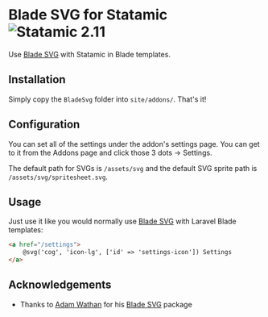 # Blade SVG for Statamic ![Statamic 2.11](https://img.shields.io/badge/statamic-2.11-blue.svg?style=flat-square)

Use [Blade SVG](https://github.com/adamwathan/blade-svg) with Statamic in Blade templates.

## Installation

Simply copy the `BladeSvg` folder into `site/addons/`. That's it!

## Configuration

You can set all of the settings under the addon's settings page. You can get to it from the Addons page and click those 3 dots -> Settings.

The default path for SVGs is `/assets/svg` and the default SVG sprite path is `/assets/svg/spritesheet.svg`.

## Usage

Just use it like you would normally use [Blade SVG](https://github.com/adamwathan/blade-svg) with Laravel Blade templates:

```html
<a href="/settings">
    @svg('cog', 'icon-lg', ['id' => 'settings-icon']) Settings
</a>
```

## Acknowledgements

- Thanks to [Adam Wathan](https://github.com/adamwathan) for his [Blade SVG](https://github.com/adamwathan/blade-svg) package
